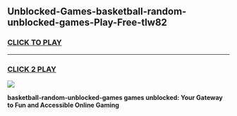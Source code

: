 
## Unblocked-Games-basketball-random-unblocked-games-Play-Free-tlw82
<h3>
<a href="https://premium76.site?title=basketball-random-unblocked-games&ref=22A">CLICK TO PLAY</a></h3>
<hr>

<h3>
<a href="https://premium76.site?title=basketball-random-unblocked-games&ref=22A">CLICK 2 PLAY</a>
  
</h3>

<a href="https://premium76.site?title=basketball-random-unblocked-games&ref=22A"><img src="https://clearcache.store/games.png"></a>


**basketball-random-unblocked-games games unblocked: Your Gateway to Fun and Accessible Online Gaming**
